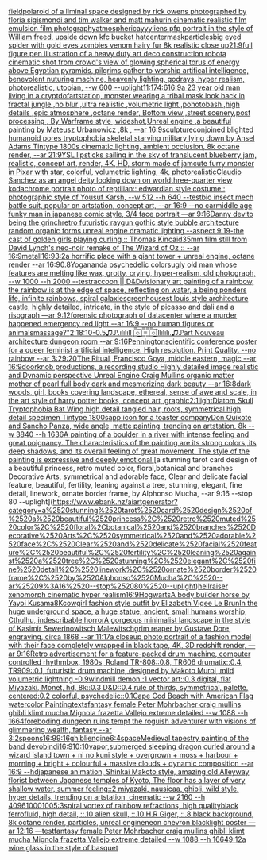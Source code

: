 [field](https://www.ebank.nz/aiartgenerator?category=field)[polaroid of a liminal space designed by rick owens photographed by floria sigismondi and tim walker  and matt mahurin cinematic realistic film emulsion film photography](https://www.ebank.nz/aiartgenerator?category=polaroid%2520of%2520a%2520liminal%2520space%2520designed%2520by%2520rick%2520owens%2520photographed%2520by%2520floria%2520sigismondi%2520and%2520tim%2520walker%2520%2520and%2520matt%2520mahurin%2520cinematic%2520realistic%2520film%2520emulsion%2520film%2520photography)[atmospheric](https://www.ebank.nz/aiartgenerator?category=atmospheric)[ayyyliens pfp portrait in the style of William freed, upside down kfc bucket hat](https://www.ebank.nz/aiartgenerator?category=ayyyliens%2520pfp%2520portrait%2520in%2520the%2520style%2520of%2520William%2520freed%2C%2520upside%2520down%2520kfc%2520bucket%2520hat)[center](https://www.ebank.nz/aiartgenerator?category=center)[mask](https://www.ebank.nz/aiartgenerator?category=mask)[particles](https://www.ebank.nz/aiartgenerator?category=particles)[big eyed spider with gold eyes zombies venom hairy fur 8k realistic close up](https://www.ebank.nz/aiartgenerator?category=big%2520eyed%2520spider%2520with%2520gold%2520eyes%2520zombies%2520venom%2520hairy%2520fur%25208k%2520realistic%2520close%2520up)[21:9](https://www.ebank.nz/aiartgenerator?category=21%3A9)[full figure pen illustration of a heavy duty art deco construction robot](https://www.ebank.nz/aiartgenerator?category=full%2520figure%2520pen%2520illustration%2520of%2520a%2520heavy%2520duty%2520art%2520deco%2520construction%2520robot)[a cinematic shot from crowd's view of glowing spherical torus of energy above Egyptian pyramids, pilgrims gather to worship artifical intelligence, benevolent nuturing machine, heavenly lighting, godrays, hyper realism, photorealistic, utopian, --w 600 --uplight](https://www.ebank.nz/aiartgenerator?category=a%2520cinematic%2520shot%2520from%2520crowd%27s%2520view%2520of%2520glowing%2520spherical%2520torus%2520of%2520energy%2520above%2520Egyptian%2520pyramids%2C%2520pilgrims%2520gather%2520to%2520worship%2520artifical%2520intelligence%2C%2520benevolent%2520nuturing%2520machine%2C%2520heavenly%2520lighting%2C%2520godrays%2C%2520hyper%2520realism%2C%2520photorealistic%2C%2520utopian%2C%2520--w%2520600%2520--uplight)[11:17](https://www.ebank.nz/aiartgenerator?category=11%3A17)[4:6](https://www.ebank.nz/aiartgenerator?category=4%3A6)[16:9](https://www.ebank.nz/aiartgenerator?category=16%3A9)[a 23 year old man living in a crypt](https://www.ebank.nz/aiartgenerator?category=a%252023%2520year%2520old%2520man%2520living%2520in%2520a%2520crypt)[dof](https://www.ebank.nz/aiartgenerator?category=dof)[artstation, monster wearing a tribal mask look back in fractal jungle ,no blur ,ultra realistic ,volumetric light ,pohotobash ,high details ,epic atmosphere ,octane render, Bottom view ,street scenery,post processing , By Warframe style ,wideshot,Unreal engine ,a beautiful painting by Mateusz Urbanowicz ,8k , --ar 16:9](https://www.ebank.nz/aiartgenerator?category=artstation%2C%2520monster%2520wearing%2520a%2520tribal%2520mask%2520look%2520back%2520in%2520fractal%2520jungle%2520%2Cno%2520blur%2520%2Cultra%2520realistic%2520%2Cvolumetric%2520light%2520%2Cpohotobash%2520%2Chigh%2520details%2520%2Cepic%2520atmosphere%2520%2Coctane%2520render%2C%2520Bottom%2520view%2520%2Cstreet%2520scenery%2Cpost%2520processing%2520%2C%2520By%2520Warframe%2520style%2520%2Cwideshot%2CUnreal%2520engine%2520%2Ca%2520beautiful%2520painting%2520by%2520Mateusz%2520Urbanowicz%2520%2C8k%2520%2C%2520--ar%252016%3A9)[sculpture](https://www.ebank.nz/aiartgenerator?category=sculpture)[conjoined blighted humanoid pores tryptophobia skeletal starving military lying down by Ansel Adams Tintype 1800s cinematic lighting, ambient occlusion, 8k octane render, --ar 21:9](https://www.ebank.nz/aiartgenerator?category=conjoined%2520blighted%2520humanoid%2520pores%2520tryptophobia%2520skeletal%2520starving%2520military%2520lying%2520down%2520by%2520Ansel%2520Adams%2520Tintype%25201800s%2520cinematic%2520lighting%2C%2520ambient%2520occlusion%2C%25208k%2520octane%2520render%2C%2520--ar%252021%3A9)[YSL lipsticks  sailing in the sky of translucent blueberry jam, realistic, concept art, render, 4K, HD, storm made of jam](https://www.ebank.nz/aiartgenerator?category=YSL%2520lipsticks%2520%2520sailing%2520in%2520the%2520sky%2520of%2520translucent%2520blueberry%2520jam%2C%2520realistic%2C%2520concept%2520art%2C%2520render%2C%25204K%2C%2520HD%2C%2520storm%2520made%2520of%2520jam)[cute furry monster in Pixar with star, colorful, volumetric lighting, 4k, photorealistic](https://www.ebank.nz/aiartgenerator?category=cute%2520furry%2520monster%2520in%2520Pixar%2520with%2520star%2C%2520colorful%2C%2520volumetric%2520lighting%2C%25204k%2C%2520photorealistic)[Claudio Sanchez as an angel deity looking down on world](https://www.ebank.nz/aiartgenerator?category=Claudio%2520Sanchez%2520as%2520an%2520angel%2520deity%2520looking%2520down%2520on%2520world)[three-quarter view kodachrome portrait photo of reptilian:: edwardian style costume:: photographic style of Yousuf Karsh, --w 512 --h 640 --test](https://www.ebank.nz/aiartgenerator?category=three-quarter%2520view%2520kodachrome%2520portrait%2520photo%2520of%2520reptilian%3A%3A%2520edwardian%2520style%2520costume%3A%3A%2520photographic%2520style%2520of%2520Yousuf%2520Karsh%2C%2520--w%2520512%2520--h%2520640%2520--test)[bio insect mech battle suit, popular on artstation, concept art, --ar 16:9 --no car](https://www.ebank.nz/aiartgenerator?category=bio%2520insect%2520mech%2520battle%2520suit%2C%2520popular%2520on%2520artstation%2C%2520concept%2520art%2C%2520--ar%252016%3A9%2520--no%2520car)[middle age funky man in japanese comic style, 3/4 face portrait —ar 9:16](https://www.ebank.nz/aiartgenerator?category=middle%2520age%2520funky%2520man%2520in%2520japanese%2520comic%2520style%2C%25203/4%2520face%2520portrait%2520%E2%80%94ar%25209%3A16)[Danny devito being the grinch](https://www.ebank.nz/aiartgenerator?category=Danny%2520devito%2520being%2520the%2520grinch)[retro futuristic raygun gothic style bubble architecture random organic forms unreal engine dramatic lighting --aspect 9:19](https://www.ebank.nz/aiartgenerator?category=retro%2520futuristic%2520raygun%2520gothic%2520style%2520bubble%2520architecture%2520random%2520organic%2520forms%2520unreal%2520engine%2520dramatic%2520lighting%2520--aspect%25209%3A19)[-](https://www.ebank.nz/aiartgenerator?category=-)[the cast of golden girls playing curling :: Thomas Kincaid](https://www.ebank.nz/aiartgenerator?category=the%2520cast%2520of%2520golden%2520girls%2520playing%2520curling%2520%3A%3A%2520Thomas%2520Kincaid)[](https://www.ebank.nz/aiartgenerator?category=)[35mm film still from David Lynch's neo-noir remake of The Wizard of Oz :: --ar 16:9](https://www.ebank.nz/aiartgenerator?category=35mm%2520film%2520still%2520from%2520David%2520Lynch%27s%2520neo-noir%2520remake%2520of%2520The%2520Wizard%2520of%2520Oz%2520%3A%3A%2520--ar%252016%3A9)[metall](https://www.ebank.nz/aiartgenerator?category=metall)[16:9](https://www.ebank.nz/aiartgenerator?category=16%3A9)[3:2](https://www.ebank.nz/aiartgenerator?category=3%3A2)[a horrific place with  a giant tower + unreal engine, octane render --ar 16:9](https://www.ebank.nz/aiartgenerator?category=a%2520horrific%2520place%2520with%2520%2520a%2520giant%2520tower%2520%2B%2520unreal%2520engine%2C%2520octane%2520render%2520--ar%252016%3A9)[0.8](https://www.ebank.nz/aiartgenerator?category=0.8)[Yogananda psychedelic colors](https://www.ebank.nz/aiartgenerator?category=Yogananda%2520psychedelic%2520colors)[ugly old man whose features are melting like wax, grotty, crying, hyper-realism, old photograph, --w 1000 --h 2000 --test](https://www.ebank.nz/aiartgenerator?category=ugly%2520old%2520man%2520whose%2520features%2520are%2520melting%2520like%2520wax%2C%2520grotty%2C%2520crying%2C%2520hyper-realism%2C%2520old%2520photograph%2C%2520--w%25201000%2520--h%25202000%2520--test)[raccoon || D&D](https://www.ebank.nz/aiartgenerator?category=raccoon%2520%7C%7C%2520D%26D)[visionary art painting of a rainbow, the rainbow is at the edge of space, reflecting on water, a being ponders life, infinite rainbows, spiral galaxies](https://www.ebank.nz/aiartgenerator?category=visionary%2520art%2520painting%2520of%2520a%2520rainbow%2C%2520the%2520rainbow%2520is%2520at%2520the%2520edge%2520of%2520space%2C%2520reflecting%2520on%2520water%2C%2520a%2520being%2520ponders%2520life%2C%2520infinite%2520rainbows%2C%2520spiral%2520galaxies)[greenhouse](https://www.ebank.nz/aiartgenerator?category=greenhouse)[st louis style architecture castle, highly detailed, intricate, in the style of picasso and dali and a risograph —ar 9:12](https://www.ebank.nz/aiartgenerator?category=st%2520louis%2520style%2520architecture%2520castle%2C%2520highly%2520detailed%2C%2520intricate%2C%2520in%2520the%2520style%2520of%2520picasso%2520and%2520dali%2520and%2520a%2520risograph%2520%E2%80%94ar%25209%3A12)[forensic photograph of datacenter where a murder happened emergency red light --ar 16:9 --no human figures or animals](https://www.ebank.nz/aiartgenerator?category=forensic%2520photograph%2520of%2520datacenter%2520where%2520a%2520murder%2520happened%2520emergency%2520red%2520light%2520--ar%252016%3A9%2520--no%2520human%2520figures%2520or%2520animals)[massage?"](https://www.ebank.nz/aiartgenerator?category=massage%3F%22)[2:1](https://www.ebank.nz/aiartgenerator?category=2%3A1)[8:10](https://www.ebank.nz/aiartgenerator?category=8%3A10)[-0.5](https://www.ebank.nz/aiartgenerator?category=-0.5)[♫♪.ılılıll|̲̅̅○̲̅̅|̲̅̅=̲̅̅|̲̅̅○̲̅̅|llılılı.♫♪](https://www.ebank.nz/aiartgenerator?category=%E2%99%AB%E2%99%AA.%C4%B1l%C4%B1l%C4%B1ll%7C%CC%B2%CC%85%CC%85%E2%97%8B%CC%B2%CC%85%CC%85%7C%CC%B2%CC%85%CC%85%3D%CC%B2%CC%85%CC%85%7C%CC%B2%CC%85%CC%85%E2%97%8B%CC%B2%CC%85%CC%85%7Cll%C4%B1l%C4%B1l%C4%B1.%E2%99%AB%E2%99%AA)[art Nouveau architecture dungeon room --ar 9:16](https://www.ebank.nz/aiartgenerator?category=art%2520Nouveau%2520architecture%2520dungeon%2520room%2520--ar%25209%3A16)[Pennington](https://www.ebank.nz/aiartgenerator?category=Pennington)[scientific conference poster for a queer feminist artificial intelligence. High resolution. Print Quality.  --no rainbow --ar 3:2](https://www.ebank.nz/aiartgenerator?category=scientific%2520conference%2520poster%2520for%2520a%2520queer%2520feminist%2520artificial%2520intelligence.%2520High%2520resolution.%2520Print%2520Quality.%2520%2520--no%2520rainbow%2520--ar%25203%3A2)[9:20](https://www.ebank.nz/aiartgenerator?category=9%3A20)[The Ritual, Francisco Goya, middle eastern, magic --ar 16:9](https://www.ebank.nz/aiartgenerator?category=The%2520Ritual%2C%2520Francisco%2520Goya%2C%2520middle%2520eastern%2C%2520magic%2520--ar%252016%3A9)[doorknob productions, a recording studio  Highly detailed image realistic and Dynamic perspective Unreal Engine Craig Mullins organic matter mother of pearl  full body dark and mesmerizing dark beauty  --ar 16:8](https://www.ebank.nz/aiartgenerator?category=doorknob%2520productions%2C%2520a%2520recording%2520studio%2520%2520Highly%2520detailed%2520image%2520realistic%2520and%2520Dynamic%2520perspective%2520Unreal%2520Engine%2520Craig%2520Mullins%2520organic%2520matter%2520mother%2520of%2520pearl%2520%2520full%2520body%2520dark%2520and%2520mesmerizing%2520dark%2520beauty%2520%2520--ar%252016%3A8)[dark woods, girl, books covering landscape, ethereal, sense of awe and scale, in the art style of harry potter books, concept art, graphic](https://www.ebank.nz/aiartgenerator?category=dark%2520woods%2C%2520girl%2C%2520books%2520covering%2520landscape%2C%2520ethereal%2C%2520sense%2520of%2520awe%2520and%2520scale%2C%2520in%2520the%2520art%2520style%2520of%2520harry%2520potter%2520books%2C%2520concept%2520art%2C%2520graphic)[2:1](https://www.ebank.nz/aiartgenerator?category=2%3A1)[light](https://www.ebank.nz/aiartgenerator?category=light)[Diatom Skull Tryptophobia Bat Wing high detail tangled hair, roots, symmetrical high detail specimen Tintype 1800s](https://www.ebank.nz/aiartgenerator?category=Diatom%2520Skull%2520Tryptophobia%2520Bat%2520Wing%2520high%2520detail%2520tangled%2520hair%2C%2520roots%2C%2520symmetrical%2520high%2520detail%2520specimen%2520Tintype%25201800s)[app icon for a toaster company](https://www.ebank.nz/aiartgenerator?category=app%2520icon%2520for%2520a%2520toaster%2520company)[Don Quixote and Sancho Panza, wide angle, matte painting, trending on artstation, 8k --w 3840 --h 1636](https://www.ebank.nz/aiartgenerator?category=Don%2520Quixote%2520and%2520Sancho%2520Panza%2C%2520wide%2520angle%2C%2520matte%2520painting%2C%2520trending%2520on%2520artstation%2C%25208k%2520--w%25203840%2520--h%25201636)[A painting of a boulder in a river with intense feeling and great poignancy. The characteristics of the painting are its strong colors, its deep shadows, and its overall feeling of great movement. The style of the painting is expressive and deeply emotional.](https://www.ebank.nz/aiartgenerator?category=A%2520painting%2520of%2520a%2520boulder%2520in%2520a%2520river%2520with%2520intense%2520feeling%2520and%2520great%2520poignancy.%2520The%2520characteristics%2520of%2520the%2520painting%2520are%2520its%2520strong%2520colors%2C%2520its%2520deep%2520shadows%2C%2520and%2520its%2520overall%2520feeling%2520of%2520great%2520movement.%2520The%2520style%2520of%2520the%2520painting%2520is%2520expressive%2520and%2520deeply%2520emotional.)[a stunning tarot card design of a beautiful princess, retro muted color, floral,botanical and branches Decorative Arts, symmetrical and adorable face, Clear and delicate facial feature, beautiful, fertility, leaning against a tree, stunning, elegant, fine detail, linework, ornate border frame, by Alphonso Mucha, --ar 9:16 --stop 80 --uplight](https://www.ebank.nz/aiartgenerator?category=a%2520stunning%2520tarot%2520card%2520design%2520of%2520a%2520beautiful%2520princess%2C%2520retro%2520muted%2520color%2C%2520floral%2Cbotanical%2520and%2520branches%2520Decorative%2520Arts%2C%2520symmetrical%2520and%2520adorable%2520face%2C%2520Clear%2520and%2520delicate%2520facial%2520feature%2C%2520beautiful%2C%2520fertility%2C%2520leaning%2520against%2520a%2520tree%2C%2520stunning%2C%2520elegant%2C%2520fine%2520detail%2C%2520linework%2C%2520ornate%2520border%2520frame%2C%2520by%2520Alphonso%2520Mucha%2C%2520--ar%25209%3A16%2520--stop%252080%2520--uplight)[hellraiser xenomorph cinematic hyper realism](https://www.ebank.nz/aiartgenerator?category=hellraiser%2520xenomorph%2520cinematic%2520hyper%2520realism)[16:9](https://www.ebank.nz/aiartgenerator?category=16%3A9)[Hogwarts](https://www.ebank.nz/aiartgenerator?category=Hogwarts)[A body builder horse by Yayoi Kusama](https://www.ebank.nz/aiartgenerator?category=A%2520body%2520builder%2520horse%2520by%2520Yayoi%2520Kusama)[8K](https://www.ebank.nz/aiartgenerator?category=8K)[cowgirl fashion style outfit by Elizabeth Vigee Le Brun](https://www.ebank.nz/aiartgenerator?category=cowgirl%2520fashion%2520style%2520outfit%2520by%2520Elizabeth%2520Vigee%2520Le%2520Brun)[In the huge underground space, a huge statue, ancient, small humans worship, Cthulhu, indescribable horror](https://www.ebank.nz/aiartgenerator?category=In%2520the%2520huge%2520underground%2520space%2C%2520a%2520huge%2520statue%2C%2520ancient%2C%2520small%2520humans%2520worship%2C%2520Cthulhu%2C%2520indescribable%2520horror)[A gorgeous minimalist landscape in the style of Kasimir Sewerinowitsch Malewitsch](https://www.ebank.nz/aiartgenerator?category=A%2520gorgeous%2520minimalist%2520landscape%2520in%2520the%2520style%2520of%2520Kasimir%2520Sewerinowitsch%2520Malewitsch)[grim reaper by Gustave Dore, engraving, circa 1868 --ar 11:17](https://www.ebank.nz/aiartgenerator?category=grim%2520reaper%2520by%2520Gustave%2520Dore%2C%2520engraving%2C%2520circa%25201868%2520--ar%252011%3A17)[a closeup photo portrait of a fashion model with their face completely wrapped in black tape, 4K, 3D redshift render, —ar 9:16](https://www.ebank.nz/aiartgenerator?category=a%2520closeup%2520photo%2520portrait%2520of%2520a%2520fashion%2520model%2520with%2520their%2520face%2520completely%2520wrapped%2520in%2520black%2520tape%2C%25204K%2C%25203D%2520redshift%2520render%2C%2520%E2%80%94ar%25209%3A16)[Retro advertisement for a feature-packed drum machine, computer controlled rhythmbox, 1980s, Roland TR-808::0.8, TR606 drumatix::0.4, TR909::0.1, futuristic drum machine, designed by Makoto Muroi, mild volumetric lightning -0.9](https://www.ebank.nz/aiartgenerator?category=Retro%2520advertisement%2520for%2520a%2520feature-packed%2520drum%2520machine%2C%2520computer%2520controlled%2520rhythmbox%2C%25201980s%2C%2520Roland%2520TR-808%3A%3A0.8%2C%2520TR606%2520drumatix%3A%3A0.4%2C%2520TR909%3A%3A0.1%2C%2520futuristic%2520drum%2520machine%2C%2520designed%2520by%2520Makoto%2520Muroi%2C%2520mild%2520volumetric%2520lightning%2520-0.9)[windmill demon::1 vector art::0.3 digital, flat Miyazaki, Monet, hd, 8k::0.3 D&D::0.4 rule of thirds, symmetrical, palette, centered:0.2 colorful, psychedelic::0.1](https://www.ebank.nz/aiartgenerator?category=windmill%2520demon%3A%3A1%2520vector%2520art%3A%3A0.3%2520digital%2C%2520flat%2520Miyazaki%2C%2520Monet%2C%2520hd%2C%25208k%3A%3A0.3%2520D%26D%3A%3A0.4%2520rule%2520of%2520thirds%2C%2520symmetrical%2C%2520palette%2C%2520centered%3A0.2%2520colorful%2C%2520psychedelic%3A%3A0.1)[Cape Cod Beach with American Flag watercolor Painting](https://www.ebank.nz/aiartgenerator?category=Cape%2520Cod%2520Beach%2520with%2520American%2520Flag%2520watercolor%2520Painting)[texts](https://www.ebank.nz/aiartgenerator?category=texts)[fantasy female Peter Mohrbacher craig mullins ghibli klimt mucha Mignola frazetta Vallejo extreme detailed --w 1088 --h 1664](https://www.ebank.nz/aiartgenerator?category=fantasy%2520female%2520Peter%2520Mohrbacher%2520craig%2520mullins%2520ghibli%2520klimt%2520mucha%2520Mignola%2520frazetta%2520Vallejo%2520extreme%2520detailed%2520--w%25201088%2520--h%25201664)[foreboding dungeon ruins tempt the roguish adventurer with visions of glimmering wealth, fantasy --ar 3:2](https://www.ebank.nz/aiartgenerator?category=foreboding%2520dungeon%2520ruins%2520tempt%2520the%2520roguish%2520adventurer%2520with%2520visions%2520of%2520glimmering%2520wealth%2C%2520fantasy%2520--ar%25203%3A2)[spoons](https://www.ebank.nz/aiartgenerator?category=spoons)[16:9](https://www.ebank.nz/aiartgenerator?category=16%3A9)[9:16](https://www.ebank.nz/aiartgenerator?category=9%3A16)[ghibli](https://www.ebank.nz/aiartgenerator?category=ghibli)[engine](https://www.ebank.nz/aiartgenerator?category=engine)[6:4](https://www.ebank.nz/aiartgenerator?category=6%3A4)[space](https://www.ebank.nz/aiartgenerator?category=space)[Medieval tapestry painting of the band devo](https://www.ebank.nz/aiartgenerator?category=Medieval%2520tapestry%2520painting%2520of%2520the%2520band%2520devo)[bindi](https://www.ebank.nz/aiartgenerator?category=bindi)[16:9](https://www.ebank.nz/aiartgenerator?category=16%3A9)[10:10](https://www.ebank.nz/aiartgenerator?category=10%3A10)[vapor,](https://www.ebank.nz/aiartgenerator?category=vapor%2C)[submerged sleeping dragon curled around a wizard island town + ni no kuni style + overgrown + moss + harbour + morning + bright + colourful + massive clouds + dynamic composition --ar 16:9 --hd](https://www.ebank.nz/aiartgenerator?category=submerged%2520sleeping%2520dragon%2520curled%2520around%2520a%2520wizard%2520island%2520town%2520%2B%2520ni%2520no%2520kuni%2520style%2520%2B%2520overgrown%2520%2B%2520moss%2520%2B%2520harbour%2520%2B%2520morning%2520%2B%2520bright%2520%2B%2520colourful%2520%2B%2520massive%2520clouds%2520%2B%2520dynamic%2520composition%2520--ar%252016%3A9%2520--hd)[japanese animation, Shinkai Makoto style, amazing old Alleyway florist between Japanese temples of Kyoto, The floor has a layer of very shallow water, summer feeling::2  miyazaki, nausicaa, ghibli, wild style, hyper details, trending on artstation, cinematic --w 2160  --h 4096](https://www.ebank.nz/aiartgenerator?category=japanese%2520animation%2C%2520Shinkai%2520Makoto%2520style%2C%2520amazing%2520old%2520Alleyway%2520florist%2520between%2520Japanese%2520temples%2520of%2520Kyoto%2C%2520The%2520floor%2520has%2520a%2520layer%2520of%2520very%2520shallow%2520water%2C%2520summer%2520feeling%3A%3A2%2520%2520miyazaki%2C%2520nausicaa%2C%2520ghibli%2C%2520wild%2520style%2C%2520hyper%2520details%2C%2520trending%2520on%2520artstation%2C%2520cinematic%2520--w%25202160%2520%2520--h%25204096)[1000100](https://www.ebank.nz/aiartgenerator?category=1000100)[5:3](https://www.ebank.nz/aiartgenerator?category=5%3A3)[spiral vortex of rainbow refractions, high quality](https://www.ebank.nz/aiartgenerator?category=spiral%2520vortex%2520of%2520rainbow%2520refractions%2C%2520high%2520quality)[black ferrofluid, high detail, ::.10 alien skull, ::.10 H.R Giger, ::.8 black background, 8k octane render, particles, unreal engine](https://www.ebank.nz/aiartgenerator?category=black%2520ferrofluid%2C%2520high%2520detail%2C%2520%3A%3A.10%2520alien%2520skull%2C%2520%3A%3A.10%2520H.R%2520Giger%2C%2520%3A%3A.8%2520black%2520background%2C%25208k%2520octane%2520render%2C%2520particles%2C%2520unreal%2520engine)[neon chevron blacklight poster —ar 12:16 —test](https://www.ebank.nz/aiartgenerator?category=neon%2520chevron%2520blacklight%2520poster%2520%E2%80%94ar%252012%3A16%2520%E2%80%94test)[fantasy female Peter Mohrbacher craig mullins ghibli klimt mucha Mignola frazetta Vallejo extreme detailed --w 1088 --h 1664](https://www.ebank.nz/aiartgenerator?category=fantasy%2520female%2520Peter%2520Mohrbacher%2520craig%2520mullins%2520ghibli%2520klimt%2520mucha%2520Mignola%2520frazetta%2520Vallejo%2520extreme%2520detailed%2520--w%25201088%2520--h%25201664)[9:12](https://www.ebank.nz/aiartgenerator?category=9%3A12)[a wine glass in the style of basquet](https://www.ebank.nz/aiartgenerator?category=a%2520wine%2520glass%2520in%2520the%2520style%2520of%2520basquet)